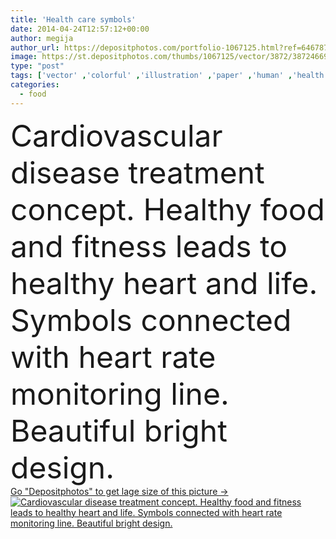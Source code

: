```yaml
---
title: 'Health care symbols'
date: 2014-04-24T12:57:12+00:00
author: megija
author_url: https://depositphotos.com/portfolio-1067125.html?ref=64678756
image: https://st.depositphotos.com/thumbs/1067125/vector/3872/38724669/api_thumb_450.jpg?forcejpeg=true
type: "post"
tags: ['vector' ,'colorful' ,'illustration' ,'paper' ,'human' ,'health' ,'healthy' ,'diet' ,'apple' ,'medicine' ,'medical' ,'care' ,'nutrition' ,'banner' ,'paint' ,'concept' ,'icon' ,'Cardiology' ,'doctor' ,'heart' ,'pulse' ,'body' ,'live' ,'disease' ,'fitness' ,'exercise' ,'icons' ,'ill' ,'attack' ,'organ' ,'sick' ,'beat' ,'rhythm' ,'aid' ,'diagnosis' ,'Heartbeat' ,'normal' ,'clinic' ,'cardiovascular' ,'de' ,'cardiologist' ,'cardiogram' ,'ekg' ,'Ecg' ,'sinus' ,'Gesundheit' ,'und' ,'pflege' ,'medizin' ,'jedzenie' ]
categories: 
  - food
---
```

<div aling="center">
            <font size="60"> Cardiovascular disease treatment concept. Healthy food and fitness leads to healthy heart and life. Symbols connected with heart rate monitoring line. Beautiful bright design.</font>   
</div>
<div>
    <a href='https://st.depositphotos.com/thumbs/1067125/vector/3872/38724669/api_thumb_450.jpg?forcejpeg=true?ref=64678756' target=_blank > Go "Depositphotos" to get lage size of this picture ->
        <img href='https://st.depositphotos.com/thumbs/1067125/vector/3872/38724669/api_thumb_450.jpg?forcejpeg=true?ref=64678756' src='https://st.depositphotos.com/1067125/3872/v/950/depositphotos_38724669-stock-illustration-health-care-symbols.jpg?forcejpeg=true' alt='Cardiovascular disease treatment concept. Healthy food and fitness leads to healthy heart and life. Symbols connected with heart rate monitoring line. Beautiful bright design.' >
    </a>
</div>
